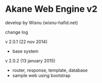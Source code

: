 Akane Web Engine v2
===================
develop by Wisnu (wisnu-hafid.net)

change log

v 2.0.1 (22 nov 2014)
- base system

v 2.0.2 (13 january 2015)
- router, response, template, database
- sample web using bootstrap
